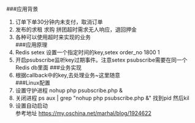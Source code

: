 ###应用背景
1. 订单下单30分钟内未支付，取消订单
2. 发布的求租 求购 拼团超时需求无人响应，退回押金
3. 各种可以使用超时来实现的业务  
###应用原理
1. Redis setex 设置一个指定时间的key,setex order_no 1800 1  
2. 开启psubscribe监听key过期事件。注意setex psubscribe需要在同一个Redis db里面
###业务实现
1. 根据callback中的key,去处理业务~这里随意  
###Linux配置
1. 设置守护进程 nohup php psubscribe.php &
2. 关闭进程 ps aux | grep "nohup php psubscribe.php &" 找到pid 然后kil  
3. 设置自动启动  
参考地址 https://my.oschina.net/marhal/blog/1924622
